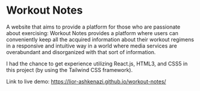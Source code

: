 # Workout Notes

A website that aims to provide a platform for those who are passionate about
exercising: Workout Notes provides a platform where users can conveniently keep
all the acquired information about their workout regimens in a responsive
and intuitive way in a world where media services are overabundant and
disorganized with that sort of information.

I had the chance to get experience utilizing React.js, HTML3, and CSS5 in this
project (by using the Tailwind CSS framework).

Link to live demo:
https://lior-ashkenazi.github.io/workout-notes/
